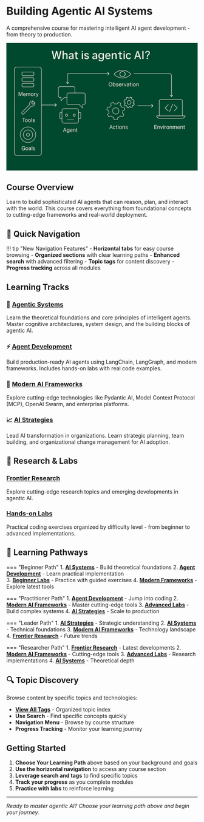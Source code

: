 # Building Agentic AI Systems

A comprehensive course for mastering intelligent AI agent development - from theory to production.

![Course Banner](banner.png)

## Course Overview

Learn to build sophisticated AI agents that can reason, plan, and interact with the world. This course covers everything from foundational concepts to cutting-edge frameworks and real-world deployment.

## 🎯 Quick Navigation

!!! tip "New Navigation Features"
    - **Horizontal tabs** for easy course browsing
    - **Organized sections** with clear learning paths
    - **Enhanced search** with advanced filtering
    - **Topic tags** for content discovery
    - **Progress tracking** across all modules

## Learning Tracks

### 🧠 [Agentic Systems](AI_Systems/index.md)
Learn the theoretical foundations and core principles of intelligent agents. Master cognitive architectures, system design, and the building blocks of agentic AI.

### ⚡ [Agent Development](Agentic_AI_in_Action/index.md) 
Build production-ready AI agents using LangChain, LangGraph, and modern frameworks. Includes hands-on labs with real code examples.

### 🚀 [Modern AI Frameworks](Modern_AI_Frameworks/index.md)
Explore cutting-edge technologies like Pydantic AI, Model Context Protocol (MCP), OpenAI Swarm, and enterprise platforms.

### 📈 [AI Strategies](AI_Strategies/index.md)
Lead AI transformation in organizations. Learn strategic planning, team building, and organizational change management for AI adoption.

## 🔬 Research & Labs

### [Frontier Research](Frontier_Research/index.md)
Explore cutting-edge research topics and emerging developments in agentic AI.

### [Hands-on Labs](Labs/README.md)
Practical coding exercises organized by difficulty level - from beginner to advanced implementations.

## 🎯 Learning Pathways

=== "Beginner Path"
    1. **[AI Systems](AI_Systems/index.md)** - Build theoretical foundations
    2. **[Agent Development](Agentic_AI_in_Action/index.md)** - Learn practical implementation  
    3. **[Beginner Labs](Labs/README.md)** - Practice with guided exercises
    4. **[Modern Frameworks](Modern_AI_Frameworks/index.md)** - Explore latest tools

=== "Practitioner Path"
    1. **[Agent Development](Agentic_AI_in_Action/index.md)** - Jump into coding
    2. **[Modern AI Frameworks](Modern_AI_Frameworks/index.md)** - Master cutting-edge tools
    3. **[Advanced Labs](Labs/README.md)** - Build complex systems
    4. **[AI Strategies](AI_Strategies/index.md)** - Scale to production

=== "Leader Path"
    1. **[AI Strategies](AI_Strategies/index.md)** - Strategic understanding
    2. **[AI Systems](AI_Systems/index.md)** - Technical foundations
    3. **[Modern AI Frameworks](Modern_AI_Frameworks/index.md)** - Technology landscape
    4. **[Frontier Research](Frontier_Research/index.md)** - Future trends

=== "Researcher Path"
    1. **[Frontier Research](Frontier_Research/index.md)** - Latest developments
    2. **[Modern AI Frameworks](Modern_AI_Frameworks/index.md)** - Cutting-edge tools
    3. **[Advanced Labs](Labs/README.md)** - Research implementations
    4. **[AI Systems](AI_Systems/index.md)** - Theoretical depth

## 🔍 Topic Discovery

Browse content by specific topics and technologies:

- **[View All Tags](tags.md)** - Organized topic index
- **Use Search** - Find specific concepts quickly
- **Navigation Menu** - Browse by course structure
- **Progress Tracking** - Monitor your learning journey

## Getting Started

1. **Choose Your Learning Path** above based on your background and goals
2. **Use the horizontal navigation** to access any course section
3. **Leverage search and tags** to find specific topics
4. **Track your progress** as you complete modules
5. **Practice with labs** to reinforce learning

---

*Ready to master agentic AI? Choose your learning path above and begin your journey.* 